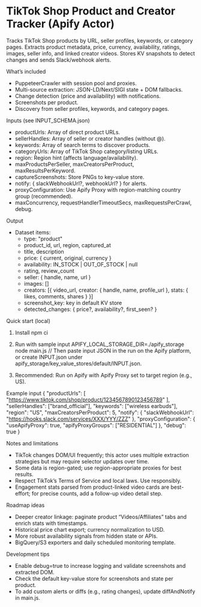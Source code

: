 # TikTok Shop Product and Creator Tracker (Apify Actor)

Tracks TikTok Shop products by URL, seller profiles, keywords, or category pages. Extracts product metadata, price, currency, availability, ratings, images, seller info, and linked creator videos. Stores KV snapshots to detect changes and sends Slack/webhook alerts.

What’s included
- PuppeteerCrawler with session pool and proxies.
- Multi-source extraction: JSON-LD/Next/SIGI state + DOM fallbacks.
- Change detection (price and availability) with notifications.
- Screenshots per product.
- Discovery from seller profiles, keywords, and category pages.

Inputs (see INPUT_SCHEMA.json)
- productUrls: Array of direct product URLs.
- sellerHandles: Array of seller or creator handles (without @).
- keywords: Array of search terms to discover products.
- categoryUrls: Array of TikTok Shop category/listing URLs.
- region: Region hint (affects language/availability).
- maxProductsPerSeller, maxCreatorsPerProduct, maxResultsPerKeyword.
- captureScreenshots: Store PNGs to key-value store.
- notify: { slackWebhookUrl?, webhookUrl? } for alerts.
- proxyConfiguration: Use Apify Proxy with region-matching country group (recommended).
- maxConcurrency, requestHandlerTimeoutSecs, maxRequestsPerCrawl, debug.

Output
- Dataset items:
  - type: "product"
  - product_id, url, region, captured_at
  - title, description
  - price: { current, original, currency }
  - availability: IN_STOCK | OUT_OF_STOCK | null
  - rating, review_count
  - seller: { handle, name, url }
  - images: []
  - creators: [{ video_url, creator: { handle, name, profile_url }, stats: { likes, comments, shares } }]
  - screenshot_key: key in default KV store
  - detected_changes: { price?, availability?, first_seen? }

Quick start (local)
1) Install
   npm ci

2) Run with sample input
   APIFY_LOCAL_STORAGE_DIR=./apify_storage node main.js
   // Then paste input JSON in the run on the Apify platform, or create INPUT.json under apify_storage/key_value_stores/default/INPUT.json.

3) Recommended: Run on Apify with Apify Proxy set to target region (e.g., US).

Example input
{
  "productUrls": [
    "https://www.tiktok.com/shop/product/1234567890123456789"
  ],
  "sellerHandles": ["brand_official"],
  "keywords": ["wireless earbuds"],
  "region": "US",
  "maxCreatorsPerProduct": 5,
  "notify": {
    "slackWebhookUrl": "https://hooks.slack.com/services/XXX/YYY/ZZZ"
  },
  "proxyConfiguration": { "useApifyProxy": true, "apifyProxyGroups": ["RESIDENTIAL"] },
  "debug": true
}

Notes and limitations
- TikTok changes DOM/UI frequently; this actor uses multiple extraction strategies but may require selector updates over time.
- Some data is region-gated; use region-appropriate proxies for best results.
- Respect TikTok’s Terms of Service and local laws. Use responsibly.
- Engagement stats parsed from product-linked video cards are best-effort; for precise counts, add a follow-up video detail step.

Roadmap ideas
- Deeper creator linkage: paginate product “Videos/Affiliates” tabs and enrich stats with timestamps.
- Historical price chart export; currency normalization to USD.
- More robust availability signals from hidden state or APIs.
- BigQuery/S3 exporters and daily scheduled monitoring template.

Development tips
- Enable debug=true to increase logging and validate screenshots and extracted DOM.
- Check the default key-value store for screenshots and state per product.
- To add custom alerts or diffs (e.g., rating changes), update diffAndNotify in main.js.